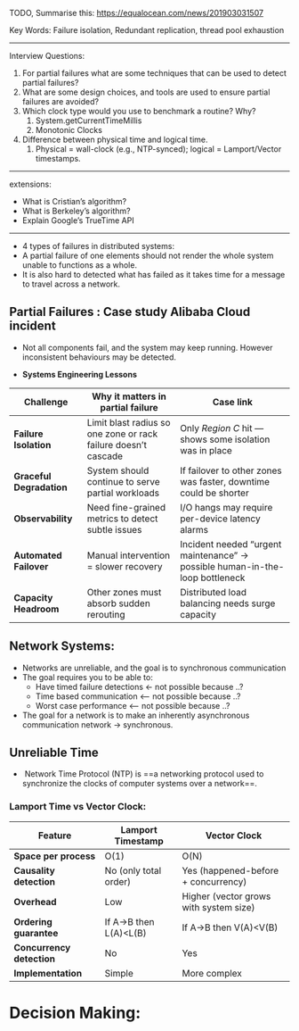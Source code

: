
TODO, Summarise this: https://equalocean.com/news/201903031507

Key Words: Failure isolation, Redundant replication, thread pool exhaustion

---
Interview Questions:
1. For partial failures what are some techniques that can be used to detect partial failures?
2. What are some design choices, and tools are used to ensure partial failures are avoided?
3. Which clock type would you use to benchmark a routine? Why? 
	1. System.getCurrentTimeMillis
	2. Monotonic Clocks
4. Difference between physical time and logical time.
	1. Physical = wall-clock (e.g., NTP-synced); logical = Lamport/Vector timestamps.


---

extensions:
- What is Cristian’s algorithm?
- What is Berkeley’s algorithm?
- Explain Google’s TrueTime API

---

- 4 types of failures in distributed systems:
- A partial failure of one elements should not render the whole system unable to functions as a whole. 
- It is also hard to detected what has failed as it takes time for a message to travel across a network. 

## Partial Failures : Case study Alibaba Cloud incident

- Not all components fail, and the system may keep running. However inconsistent behaviours may be detected.

- **Systems Engineering Lessons**

|Challenge|Why it matters in partial failure|Case link|
|---|---|---|
|**Failure Isolation**|Limit blast radius so one zone or rack failure doesn’t cascade|Only _Region C_ hit — shows some isolation was in place|
|**Graceful Degradation**|System should continue to serve partial workloads|If failover to other zones was faster, downtime could be shorter|
|**Observability**|Need fine-grained metrics to detect subtle issues|I/O hangs may require per-device latency alarms|
|**Automated Failover**|Manual intervention = slower recovery|Incident needed “urgent maintenance” → possible human-in-the-loop bottleneck|
|**Capacity Headroom**|Other zones must absorb sudden rerouting|Distributed load balancing needs surge capacity|

## Network Systems:
- Networks are unreliable, and the goal is to synchronous communication
- The goal requires you to be able to:
	- Have timed failure detections <- not possible because ..?
	- Time based communication <-- not possible because ..?
	- Worst case performance <-- not possible because ..?
- The goal for a network is to make an inherently asynchronous communication network -> synchronous.

## Unreliable Time

-  Network Time Protocol (NTP) is ==a networking protocol used to synchronize the clocks of computer systems over a network==.


### Lamport Time vs Vector Clock:
|Feature|Lamport Timestamp|Vector Clock|
|---|---|---|
|**Space per process**|O(1)|O(N)|
|**Causality detection**|No (only total order)|Yes (happened-before + concurrency)|
|**Overhead**|Low|Higher (vector grows with system size)|
|**Ordering guarantee**|If A→B then L(A)<L(B)|If A→B then V(A)<V(B)|
|**Concurrency detection**|No|Yes|
|**Implementation**|Simple|More complex

# Decision Making:
